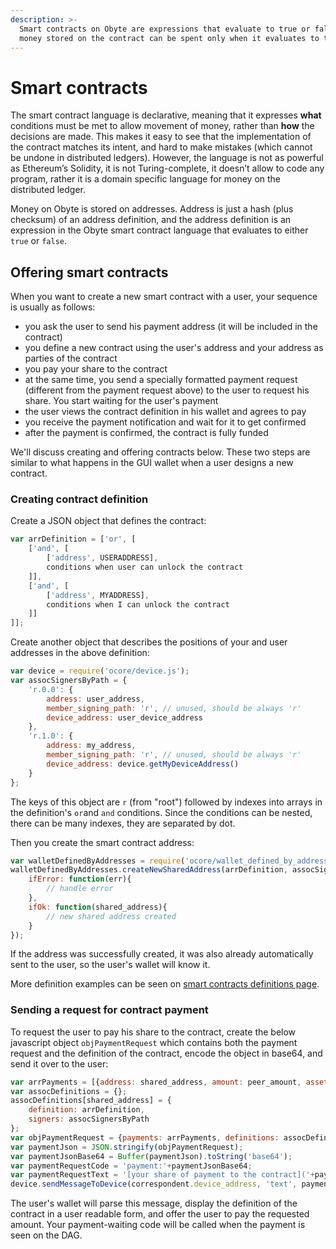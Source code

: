 ```yaml
---
description: >-
  Smart contracts on Obyte are expressions that evaluate to true or false, the
  money stored on the contract can be spent only when it evaluates to true.
---
```


# Smart contracts

The smart contract language is declarative, meaning that it expresses **what** conditions must be met to allow movement of money, rather than **how** the decisions are made. This makes it easy to see that the implementation of the contract matches its intent, and hard to make mistakes \(which cannot be undone in distributed ledgers\). However, the language is not as powerful as Ethereum’s Solidity, it is not Turing-complete, it doesn’t allow to code any program, rather it is a domain specific language for money on the distributed ledger.

Money on Obyte is stored on addresses. Address is just a hash \(plus checksum\) of an address definition, and the address definition is an expression in the Obyte smart contract language that evaluates to either `true` or `false`.

## Offering smart contracts

When you want to create a new smart contract with a user, your sequence is usually as follows:

* you ask the user to send his payment address \(it will be included in the contract\)
* you define a new contract using the user's address and your address as parties of the contract
* you pay your share to the contract
* at the same time, you send a specially formatted payment request \(different from the payment request above\) to the user to request his share. You start waiting for the user's payment
* the user views the contract definition in his wallet and agrees to pay
* you receive the payment notification and wait for it to get confirmed
* after the payment is confirmed, the contract is fully funded

We'll discuss creating and offering contracts below. These two steps are similar to what happens in the GUI wallet when a user designs a new contract.

### Creating contract definition

Create a JSON object that defines the contract:

```javascript
var arrDefinition = ['or', [
    ['and', [
        ['address', USERADDRESS],
        conditions when user can unlock the contract
    ]],
    ['and', [
        ['address', MYADDRESS],
        conditions when I can unlock the contract
    ]]
]];
```

Create another object that describes the positions of your and user addresses in the above definition:

```javascript
var device = require('ocore/device.js');
var assocSignersByPath = {
    'r.0.0': {
        address: user_address,
        member_signing_path: 'r', // unused, should be always 'r'
        device_address: user_device_address
    },
    'r.1.0': {
        address: my_address,
        member_signing_path: 'r', // unused, should be always 'r'
        device_address: device.getMyDeviceAddress()
    }
};
```

The keys of this object are `r` \(from "root"\) followed by indexes into arrays in the definition's `or`and `and` conditions. Since the conditions can be nested, there can be many indexes, they are separated by dot.

Then you create the smart contract address:

```javascript
var walletDefinedByAddresses = require('ocore/wallet_defined_by_addresses.js');
walletDefinedByAddresses.createNewSharedAddress(arrDefinition, assocSignersByPath, {
    ifError: function(err){
        // handle error
    },
    ifOk: function(shared_address){
        // new shared address created
    }
});
```

If the address was successfully created, it was also already automatically sent to the user, so the user's wallet will know it.

More definition examples can be seen on [smart contracts definitions page](https://github.com/tarmo888/developer-docs/tree/2373a467f30a8dcc24094fd31335ba946b5275e5/smart-contracts.md).

### Sending a request for contract payment

To request the user to pay his share to the contract, create the below javascript object `objPaymentRequest` which contains both the payment request and the definition of the contract, encode the object in base64, and send it over to the user:

```javascript
var arrPayments = [{address: shared_address, amount: peer_amount, asset: peerAsset}];
var assocDefinitions = {};
assocDefinitions[shared_address] = {
    definition: arrDefinition,
    signers: assocSignersByPath
};
var objPaymentRequest = {payments: arrPayments, definitions: assocDefinitions};
var paymentJson = JSON.stringify(objPaymentRequest);
var paymentJsonBase64 = Buffer(paymentJson).toString('base64');
var paymentRequestCode = 'payment:'+paymentJsonBase64;
var paymentRequestText = '[your share of payment to the contract]('+paymentRequestCode+')';
device.sendMessageToDevice(correspondent.device_address, 'text', paymentRequestText);
```

The user's wallet will parse this message, display the definition of the contract in a user readable form, and offer the user to pay the requested amount. Your payment-waiting code will be called when the payment is seen on the DAG.

